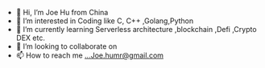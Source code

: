 - 👋 Hi, I’m Joe Hu from China
- 👀 I’m interested in Coding like C, C++ ,Golang,Python
- 🌱 I’m currently learning Serverless architecture ,blockchain ,Defi ,Crypto DEX etc.
- 💞️ I’m looking to collaborate on 
- 📫 How to reach me ...Joe.humr@gmail.com

<!---
joehuchina/joehuchina is a ✨ special ✨ repository because its `README.md` (this file) appears on your GitHub profile.
You can click the Preview link to take a look at your changes.
--->
